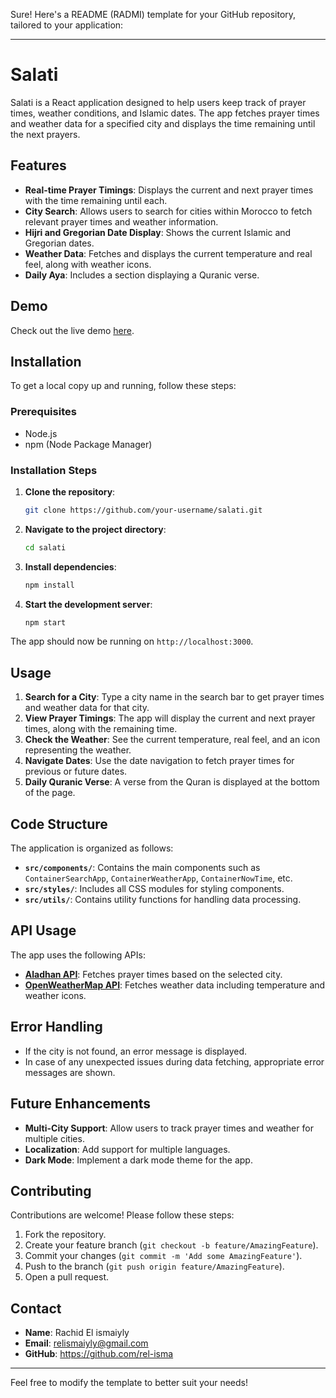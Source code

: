 Sure! Here's a README (RADMI) template for your GitHub repository, tailored to your application:

---

# Salati

Salati is a React application designed to help users keep track of prayer times, weather conditions, and Islamic dates. The app fetches prayer times and weather data for a specified city and displays the time remaining until the next prayers.

## Features

- **Real-time Prayer Timings**: Displays the current and next prayer times with the time remaining until each.
- **City Search**: Allows users to search for cities within Morocco to fetch relevant prayer times and weather information.
- **Hijri and Gregorian Date Display**: Shows the current Islamic and Gregorian dates.
- **Weather Data**: Fetches and displays the current temperature and real feel, along with weather icons.
- **Daily Aya**: Includes a section displaying a Quranic verse.

## Demo

Check out the live demo [here](https://rel-isma.github.io/salati/).

## Installation

To get a local copy up and running, follow these steps:

### Prerequisites

- Node.js
- npm (Node Package Manager)

### Installation Steps

1. **Clone the repository**:
    ```bash
    git clone https://github.com/your-username/salati.git
    ```
2. **Navigate to the project directory**:
    ```bash
    cd salati
    ```
3. **Install dependencies**:
    ```bash
    npm install
    ```
4. **Start the development server**:
    ```bash
    npm start
    ```

The app should now be running on `http://localhost:3000`.

## Usage

1. **Search for a City**: Type a city name in the search bar to get prayer times and weather data for that city.
2. **View Prayer Timings**: The app will display the current and next prayer times, along with the remaining time.
3. **Check the Weather**: See the current temperature, real feel, and an icon representing the weather.
4. **Navigate Dates**: Use the date navigation to fetch prayer times for previous or future dates.
5. **Daily Quranic Verse**: A verse from the Quran is displayed at the bottom of the page.

## Code Structure

The application is organized as follows:

- **`src/components/`**: Contains the main components such as `ContainerSearchApp`, `ContainerWeatherApp`, `ContainerNowTime`, etc.
- **`src/styles/`**: Includes all CSS modules for styling components.
- **`src/utils/`**: Contains utility functions for handling data processing.

## API Usage

The app uses the following APIs:

- **[Aladhan API](https://aladhan.com/prayer-times-api)**: Fetches prayer times based on the selected city.
- **[OpenWeatherMap API](https://openweathermap.org/api)**: Fetches weather data including temperature and weather icons.

## Error Handling

- If the city is not found, an error message is displayed.
- In case of any unexpected issues during data fetching, appropriate error messages are shown.

## Future Enhancements

- **Multi-City Support**: Allow users to track prayer times and weather for multiple cities.
- **Localization**: Add support for multiple languages.
- **Dark Mode**: Implement a dark mode theme for the app.

## Contributing

Contributions are welcome! Please follow these steps:

1. Fork the repository.
2. Create your feature branch (`git checkout -b feature/AmazingFeature`).
3. Commit your changes (`git commit -m 'Add some AmazingFeature'`).
4. Push to the branch (`git push origin feature/AmazingFeature`).
5. Open a pull request.


## Contact

- **Name**: Rachid El ismaiyly
- **Email**: relismaiyly@gmail.com
- **GitHub**: https://github.com/rel-isma

---

Feel free to modify the template to better suit your needs!
